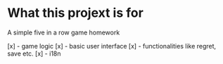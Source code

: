 # What this projext is for

A simple five in a row game homework

[x] - game logic
[x] - basic user interface 
[x] - functionalities like regret, save etc.
[x] - i18n 
